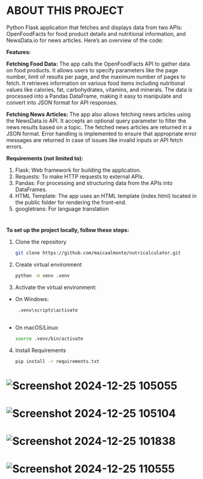 # ABOUT THIS PROJECT

Python Flask application that fetches and displays data from two APIs: OpenFoodFacts for food product details and nutritional information, and NewsData.io for news articles. Here’s an overview of the code:

**Features:**

**Fetching Food Data:**
The app calls the OpenFoodFacts API to gather data on food products. It allows users to specify parameters like the page number, limit of results per page, and the maximum number of pages to fetch.
It retrieves information on various food items including nutritional values like calories, fat, carbohydrates, vitamins, and minerals.
The data is processed into a Pandas DataFrame, making it easy to manipulate and convert into JSON format for API responses.

**Fetching News Articles:**
The app also allows fetching news articles using the NewsData.io API. It accepts an optional query parameter to filter the news results based on a topic.
The fetched news articles are returned in a JSON format.
Error handling is implemented to ensure that appropriate error messages are returned in case of issues like invalid inputs or API fetch errors.

**Requirements (not limited to):**
1. Flask: Web framework for building the application.
2. Requests: To make HTTP requests to external APIs.
3. Pandas: For processing and structuring data from the APIs into DataFrames.
4. HTML Template: The app uses an HTML template (index.html) located in the public folder for rendering the front-end.
5. googletrans: For language translation
#
**To set up the project locally, follow these steps:**

1. Clone the repository
   ```bash
   git clone https://github.com/maicaalmonte/nutricalculator.git

2. Create virtual environment
   ```bash
   python -m venv .venv

3.  Activate the virtual environment:
 *  On Windows:
 
      ``` bash
       .venv\scripts\activate
   
*  On macOS/Linux:
      ```bash
      source .venv/bin/activate

4. Install Requirements
      ```bash
      pip install -r requirements.txt


#
# ![Screenshot 2024-12-25 105055](https://github.com/user-attachments/assets/8d0a2428-9f40-4d6e-9815-93ca5c741288)
# ![Screenshot 2024-12-25 105104](https://github.com/user-attachments/assets/75f727b9-2054-4666-ad98-77949b92e78a)
# ![Screenshot 2024-12-25 101838](https://github.com/user-attachments/assets/f4e280b9-3617-4767-84ad-58d43ab58294)
# ![Screenshot 2024-12-25 110555](https://github.com/user-attachments/assets/55a4c72c-f549-4a5e-a047-68de4b3ba067)




